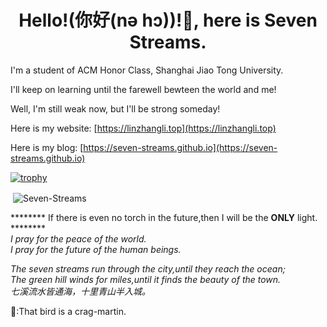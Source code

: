 <h1 align="center">Hello!(你好(nə hɔ))!👋, here is Seven Streams.</h1>

I'm a student of ACM Honor Class, Shanghai Jiao Tong University.

I'll keep on learning until the farewell bewteen the world and me!

Well, I'm still weak now, but I'll be strong someday!

Here is my website: [https://linzhangli.top](https://linzhangli.top)

Here is my blog: [https://seven-streams.github.io](https://seven-streams.github.io)

[![trophy](https://github-profile-trophy.vercel.app/?username=Seven-Streams)](https://github.com/ryo-ma/github-profile-trophy)


<p>&nbsp;<img align="center" src="https://github-readme-stats.vercel.app/api?username=Seven-Streams&show_icons=true&locale=en" alt="Seven-Streams" /></p>

******** If there is even no torch in the future,then I will be the **ONLY** light. ********\
*I pray for the peace of the world.*\
*I pray for the future of the human beings.*


*The seven streams run through the city,until they reach the ocean;*\
*The green hill winds for miles,until it finds the beauty of the town.*\
*七溪流水皆通海，十里青山半入城。*

🥚:That bird is a crag-martin.
